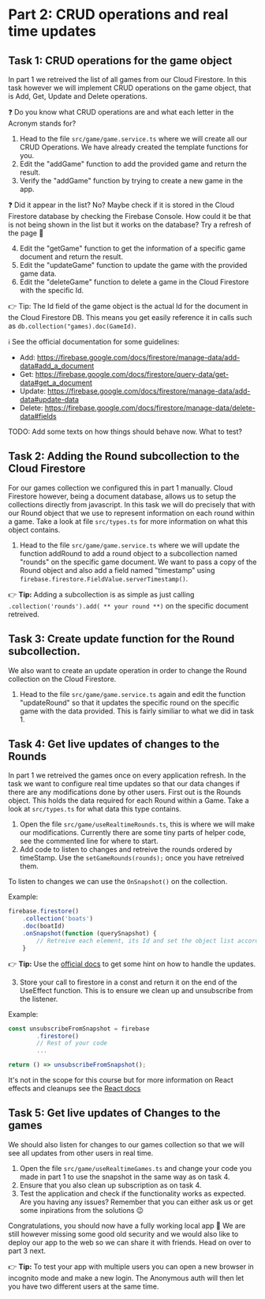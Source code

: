 # Part 2: CRUD operations and real time updates

## Task 1: CRUD operations for the game object
In part 1 we retreived the list of all games from our Cloud Firestore. In this task however we will implement CRUD operations on the game object, that is Add, Get, Update and Delete operations. 

❓ Do you know what CRUD operations are and what each letter in the Acronym stands for?

1. Head to the file `src/game/game.service.ts` where we will create all our CRUD Operations. We have already created the template functions for you. 
2. Edit the "addGame" function to add the provided game and return the result.
3. Verify the "addGame" function by trying to create a new game in the app. 

❓ Did it appear in the list? No? Maybe check if it is stored in the Cloud Firestore database by checking the Firebase Console. How could it be that is not being shown in the list but it works on the database? Try a refresh of the page 🤔 

4. Edit the "getGame" function to get the information of a specific game document and return the result. 
5. Edit the "updateGame" function to update the game with the provided game data. 
6. Edit the "deleteGame" function to delete a game in the Cloud Firestore with the specific Id. 

👉 Tip: The Id field of the game object is the actual Id for the document in the Cloud Firestore DB. This means you get easily reference it in calls such as `db.collection("games).doc(GameId)`.

ℹ️  See the official documentation for some guidelines: 
- Add: https://firebase.google.com/docs/firestore/manage-data/add-data#add_a_document
- Get: https://firebase.google.com/docs/firestore/query-data/get-data#get_a_document
- Update: https://firebase.google.com/docs/firestore/manage-data/add-data#update-data 
- Delete: https://firebase.google.com/docs/firestore/manage-data/delete-data#fields

TODO: Add some texts on how things should behave now. What to test?

## Task 2: Adding the Round subcollection to the Cloud Firestore
For our games collection we configured this in part 1 manually. Cloud Firestore however, being a document database, allows us to setup the collections directly from javascript. In this task we will do precisely that with our Round object that we use to represent information on each round within a game. Take a look at file `src/types.ts` for more information on what this object contains.

1. Head to the file `src/game/game.service.ts` where we will update the function addRound to add a round object to a subcollection named "rounds" on the specific game document. We want to pass a copy of the Round object and also add a field named "timestamp" using  `firebase.firestore.FieldValue.serverTimestamp()`.

👉 **Tip:** Adding a subcollection is as simple as just calling `.collection('rounds').add( ** your round **)` on the specific document retreived. 

## Task 3: Create update function for the Round subcollection. 
We also want to create an update operation in order to change the Round collection on the Cloud Firestore.

1. Head to the file `src/game/game.service.ts` again and edit the function "updateRound" so that it updates the specific round on the specific game with the data provided. This is fairly similiar to what we did in task 1. 

## Task 4: Get live updates of changes to the Rounds
In part 1 we retreived the games once on every application refresh. In the task we want to configure real time updates so that our data changes if there are any modifications done by other users. First out is the Rounds object. This holds the data required for each Round within a Game. Take a look at `src/types.ts` for what data this type contains. 

1. Open the file `src/game/useRealtimeRounds.ts`, this is where we will make our modifications. Currently there are some tiny parts of helper code, see the commented line for where to start. 
2. Add code to listen to changes and retreive the rounds ordered by timeStamp. Use the `setGameRounds(rounds);` once you have retreived them.

To listen to changes we can use the `OnSnapshot()` on the collection.

Example:
```typescript
firebase.firestore()
    .collection('boats')
    .doc(boatId)
    .onSnapshot(function (querySnapshot) {
        // Retreive each element, its Id and set the object list accordingly
    }
```

👉 **Tip:** Use the [official docs](https://firebase.google.com/docs/firestore/query-data/listen#listen_to_multiple_documents_in_a_collection) to get some hint on how to handle the updates. 

3. Store your call to firestore in a const and return it on the end of the UseEffect function. This is to ensure we clean up and unsubscribe from the listener.  

Example: 
```typescript
const unsubscribeFromSnapshot = firebase
        .firestore()
        // Rest of your code
        ... 

return () => unsubscribeFromSnapshot();
```

 It's not in the scope for this course but for more information on React effects and cleanups see the [React docs](https://reactjs.org/docs/hooks-effect.html#example-using-hooks-1)


## Task 5: Get live updates of Changes to the games
We should also listen for changes to our games collection so that we will see all updates from other users in real time. 

1. Open the file `src/game/useRealtimeGames.ts` and change your code you made in part 1 to use the snapshot in the same way as on task 4. 
2. Ensure that you also clean up subscription as on task 4.
3. Test the application and check if the functionality works as expected. Are you having any issues? Remember that you can either ask us or get some inpirations from the solutions 😉 

Congratulations, you should now have a fully working local app 👏  We are still however missing some good old security and we would also like to deploy our app to the web so we can share it with friends. Head on over to part 3 next. 

👉 **Tip:** To test your app with multiple users you can open a new browser in incognito mode and make a new login. The Anonymous auth will then let you have two different users at the same time. 


